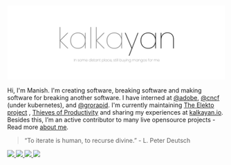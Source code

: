 ![banner](/static/banner.jpg)

Hi, I'm Manish. I'm creating software, breaking software and making software for breaking another software. I have interned at [@adobe](https://github.com/adobe), [@cncf](https://github.com/cncf) (under kubernetes), and [@grorapid](https://www.grorapid.com). I'm currently maintaining [The Elekto project](https://elekto.io) , [Thieves of Productivity](https://toproductivity.kalkayan.io/) and sharing my experiences at [kalkayan.io](https://www.kalkayan.io). Besides this, I’m an active contributor to many live opensource projects - Read more [about me](https://www.kalkayan.io/about/).


> “To iterate is human, to recurse divine.” - L. Peter Deutsch


<a href="mailto:rec.manish.sahani@gmail.com">
    <img width="25" src="https://img.icons8.com/material/120/000000/google-logo--v1.png"/>
</a>

<a href="https://www.linkedin.com/in/manishsahani/">
    <img width="25" src="https://img.icons8.com/ios-glyphs/120/000000/linkedin-circled.png"/>
</a>

<a href="https://github.com/kalkayan/">
    <img width="25" src="https://img.icons8.com/material-sharp/120/000000/github.png"/>
</a>

<a href="https://open.spotify.com/user/sy6eqinfdpxilwe9si9vf0bxs">
    <img width="25" src="https://img.icons8.com/fluent-systems-filled/48/000000/spotify.png"/>
</a>
